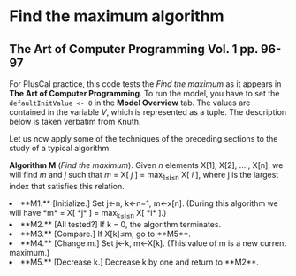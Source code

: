# Find the maximum algorithm
## The Art of Computer Programming Vol. 1 pp. 96-97
For PlusCal practice, this code tests the *Find the maximum* as it appears in **The Art of Computer Programming**. To run the model, you have to set the `defaultInitValue <- 0` in the **Model Overview** tab. The values are contained in the variable *V*, which is represented as a tuple. The description below is taken verbatim from Knuth. 

Let us now apply some of the techniques of the preceding sections to the study of a typical algorithm.

**Algorithm M** (*Find the maximum*). Given *n* elements X[1], X[2], ... , X[n], we will find *m* and *j* such that 
*m* = X[ *j* ] = max<sub>1≤i≤n</sub> X[ *i* ], 
where j is the largest index that satisfies this relation.

<li>**M1.** [Initialize.] Set j←n, k←n−1, m←x[n]. (During this algorithm we will have *m* = X[ *j* ] = max<sub>k≤i≤n</sub> X[ *i* ].)

<li>**M2.** [All tested?] If k = 0, the algorithm terminates.

<li>**M3.** [Compare.] If X[k]≤m, go to **M5**.

<li>**M4.** [Change m.] Set j←k, m←X[k]. (This value of m is a new current maximum.)

<li>**M5.** [Decrease k.] Decrease k by one and return to **M2**. 
</li>